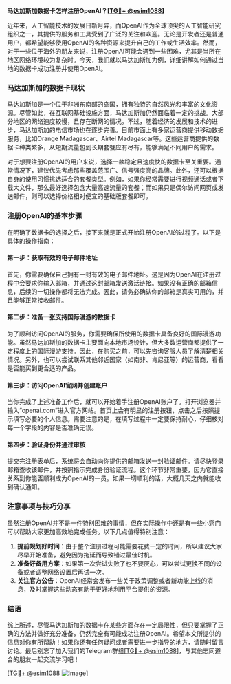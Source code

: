 **马达加斯加数据卡怎样注册OpenAI？[[TG💪+ @esim1088](https://t.me/s/esim1088)]**

近年来，人工智能技术的发展日新月异，而OpenAI作为全球顶尖的人工智能研究组织之一，其提供的服务和工具受到了广泛的关注和欢迎。无论是开发者还是普通用户，都希望能够使用OpenAI的各种资源来提升自己的工作或生活效率。然而，对于一些位于海外的朋友来说，注册OpenAI可能会遇到一些困难，尤其是当所在地区网络环境较为复杂时。今天，我们就以马达加斯加为例，详细讲解如何通过当地的数据卡成功注册并使用OpenAI。

### 马达加斯加的数据卡现状

马达加斯加是一个位于非洲东南部的岛国，拥有独特的自然风光和丰富的文化资源。尽管如此，在互联网基础设施方面，马达加斯加仍然面临着一定的挑战。大部分地区的网络速度较慢，且存在断网的情况。不过，随着经济的发展和技术的进步，马达加斯加的电信市场也在逐步完善。目前市面上有多家运营商提供移动数据服务，比如Orange Madagascar、Airtel Madagascar等。这些运营商提供的数据卡种类繁多，从短期流量包到长期套餐应有尽有，能够满足不同用户的需求。

对于想要注册OpenAI的用户来说，选择一款稳定且速度快的数据卡至关重要。通常情况下，建议优先考虑那些覆盖范围广、信号强度高的品牌。此外，还可以根据自身的使用习惯挑选适合的套餐类型。例如，如果你经常需要进行视频通话或者下载大文件，那么最好选择包含大量高速流量的套餐；而如果只是偶尔访问网页或发送邮件，则可以选择价格相对便宜的基础版套餐即可。

### 注册OpenAI的基本步骤

在明确了数据卡的选择之后，接下来就是正式开始注册OpenAI的过程了。以下是具体的操作指南：

#### 第一步：获取有效的电子邮件地址

首先，你需要确保自己拥有一封有效的电子邮件地址。这是因为OpenAI在注册过程中会要求你输入邮箱，并通过这封邮箱发送激活链接。如果没有正确的邮箱信息，后续的一切操作都将无法完成。因此，请务必确认你的邮箱是真实可用的，并且能够正常接收邮件。

#### 第二步：准备一张支持国际漫游的数据卡

为了顺利访问OpenAI的服务，你需要确保所使用的数据卡具备良好的国际漫游功能。虽然马达加斯加的数据卡主要面向本地市场设计，但大多数运营商都提供了一定程度上的国际漫游支持。因此，在购买之前，可以先咨询客服人员了解清楚相关情况。另外，也可以尝试联系其他邻近国家（如南非、肯尼亚等）的运营商，看看是否能买到更合适的产品。

#### 第三步：访问OpenAI官网并创建账户

当你完成了上述准备工作后，就可以开始着手注册OpenAI账户了。打开浏览器并输入“openai.com”进入官方网站。首页上会有明显的注册按钮，点击之后按照提示填写必要的个人信息。需要注意的是，在填写过程中一定要保持耐心，仔细核对每一个字段的内容是否准确无误。

#### 第四步：验证身份并通过审核

提交完注册表单后，系统将会自动向你提供的邮箱发送一封验证邮件。请尽快登录邮箱查收该邮件，并按照指示完成身份验证流程。这个环节非常重要，因为它直接关系到你能否顺利成为OpenAI的一员。如果一切顺利的话，大概几天之内就能收到确认通知。

### 注意事项与技巧分享

虽然注册OpenAI并不是一件特别困难的事情，但在实际操作中还是有一些小窍门可以帮助大家更加高效地完成任务。以下几点值得特别注意：

1. **提前规划好时间**：由于整个注册过程可能需要花费一定的时间，所以建议大家尽早开始准备，避免因为拖延而导致错过最佳时机。
2. **准备好备用方案**：如果第一次尝试失败了也不要灰心，可以尝试更换不同的设备或者调整网络设置后再试一次。
3. **关注官方公告**：OpenAI经常会发布一些关于政策调整或者新功能上线的消息，及时掌握这些动态有助于更好地利用平台提供的资源。

### 结语

综上所述，尽管马达加斯加的数据卡在某些方面存在一定局限性，但只要掌握了正确的方法并做好充分准备，仍然完全有可能成功注册OpenAI。希望本文所提供的信息对你有所帮助！如果你还有任何疑问或者需要进一步指导的地方，请随时留言讨论。最后别忘了加入我们的Telegram群组[[TG💪+ @esim1088](https://t.me/s/esim1088)]，与其他志同道合的朋友一起交流学习吧！

[[TG💪+ @esim1088](https://t.me/s/esim1088) ![Image](https://i.postimg.cc/4NQfJmqS/Snipaste-2025-05-13-00-14-12.png)]